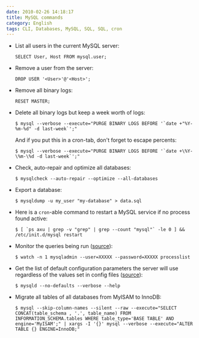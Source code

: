 ```yaml
---
date: 2010-02-26 14:18:17
title: MySQL commands
category: English
tags: CLI, Databases, MySQL, SQL, SQL, cron
---
```


- List all users in the current MySQL server:

  ```mysql
  SELECT User, Host FROM mysql.user;
  ```

- Remove a user from the server:

  ```mysql
  DROP USER '<User>'@'<Host>';
  ```

- Remove all binary logs:

  ```mysql
  RESET MASTER;
  ```

- Delete all binary logs but keep a week worth of logs:

  ```shell-session
  $ mysql --verbose --execute="PURGE BINARY LOGS BEFORE '`date +"%Y-%m-%d" -d last-week`';"
  ```

  And if you put this in a cron-tab, don't forget to escape percents:

  ```shell-session
  $ mysql --verbose --execute="PURGE BINARY LOGS BEFORE '`date +\%Y-\%m-\%d -d last-week`';"
  ```

- Check, auto-repair and optimize all databases:

  ```shell-session
  $ mysqlcheck --auto-repair --optimize --all-databases
  ```

- Export a database:

  ```shell-session
  $ mysqldump -u my_user "my-database" > data.sql
  ```

- Here is a `cron`-able command to restart a MySQL service if no process found active:

  ```shell-session
  $ [ `ps axu | grep -v "grep" | grep --count "mysql"` -le 0 ] && /etc/init.d/mysql restart
  ```

- Monitor the queries being run ([source](https://blog.urfix.com/25-%E2%80%93-sick-linux-commands/)):

  ```shell-session
  $ watch -n 1 mysqladmin --user=XXXXX --password=XXXXX processlist
  ```

- Get the list of default configuration parameters the server will use regardless of the values set in config files ([source](https://dev.mysql.com/doc/refman/5.1/en/server-system-variables.html)):

  ```shell-session
  $ mysqld --no-defaults --verbose --help
  ```

- Migrate all tables of all databases from MyISAM to InnoDB:

  ```shell-session
  $ mysql --skip-column-names --silent --raw --execute="SELECT CONCAT(table_schema , '.', table_name) FROM INFORMATION_SCHEMA.tables WHERE table_type='BASE TABLE' AND engine='MyISAM';" | xargs -I '{}' mysql --verbose --execute="ALTER TABLE {} ENGINE=InnoDB;"
  ```
